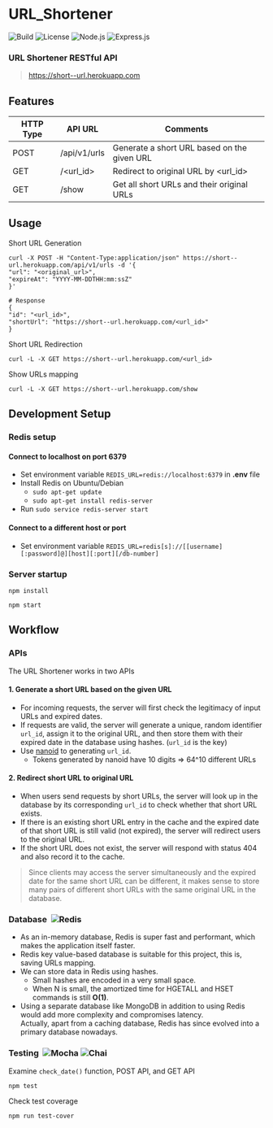 # URL_Shortener
![Build](https://github.com/james5418/URL_Shortener/actions/workflows/main.yml/badge.svg)
![License](https://img.shields.io/badge/License-MIT-blue.svg)
![Node.js](https://img.shields.io/static/v1?message=Node.js&logo=node.js&labelColor=5c5c5c&color=6DA55F&logoColor=green&label=%20&style=flate)
![Express.js](https://img.shields.io/static/v1?message=Express.js&logo=express&labelColor=5c5c5c&color=%23404d59&logoColor=%2361DAFB&label=%20&style=flate)

<!-- ![Node.js](https://img.shields.io/badge/Node.js-6DA55F?&logo=node.js&logoColor=white)
![Express.js](https://img.shields.io/badge/Express.js-%23404d59.svg?&logo=express&logoColor=%2361DAFB)
![Redis](https://img.shields.io/badge/Redis-%23DD0031.svg?logo=redis&logoColor=white)
![Mocha](https://img.shields.io/badge/-Mocha-%238D6748?&logo=mocha&logoColor=white) 
![Chai](https://img.shields.io/badge/Chai-A30701?&logo=chai&logoColor=white)

![](https://img.shields.io/badge/Node.js-✓-green.svg)
![](https://img.shields.io/badge/Express.js-✓-blue.svg)
![](https://img.shields.io/badge/Redis-✓-red.svg)
![](https://img.shields.io/badge/Mocha-✓-brown.svg)
![](https://img.shields.io/badge/Chai-✓-orange.svg)
 -->
### URL Shortener RESTful API

> https://short--url.herokuapp.com

## Features

| HTTP Type | API URL      | Comments                                         |
| --------- | ------------ | ------------------------------------------------ |
| POST      | /api/v1/urls | Generate a short URL based on the given URL      |
| GET       | /<url_id>    | Redirect to original URL by <url_id>             |
| GET       | /show        | Get all short URLs and their original URLs       |

## Usage

Short URL Generation
```shell
curl -X POST -H "Content-Type:application/json" https://short--url.herokuapp.com/api/v1/urls -d '{
"url": "<original_url>",
"expireAt": "YYYY-MM-DDTHH:mm:ssZ"
}'

# Response
{
"id": "<url_id>",
"shortUrl": "https://short--url.herokuapp.com/<url_id>"
}
```

Short URL Redirection
```
curl -L -X GET https://short--url.herokuapp.com/<url_id>
```

Show URLs mapping
```
curl -L -X GET https://short--url.herokuapp.com/show
```


## Development Setup

### Redis setup
#### Connect to localhost on port 6379
- Set environment variable `REDIS_URL=redis://localhost:6379` in **.env** file
- Install Redis on Ubuntu/Debian
  - `sudo apt-get update`
  - `sudo apt-get install redis-server`
- Run `sudo service redis-server start`
#### Connect to a different host or port
- Set environment variable `REDIS_URL=redis[s]://[[username][:password]@][host][:port][/db-number]` 

### Server startup
```
npm install
```
```
npm start
```


## Workflow

### APIs
The URL Shortener works in two APIs

#### 1. Generate a short URL based on the given URL
- For incoming requests, the server will first check the legitimacy of input URLs and expired dates.
- If requests are valid, the server will generate a unique, random identifier `url_id`, assign it to the original URL, and then store them with their expired date in the database using hashes. (`url_id` is the key)
- Use [nanoid](https://github.com/ai/nanoid) to generating `url_id`.
  - Tokens generated by nanoid have 10 digits ⇒ 64^10 different URLs

#### 2. Redirect short URL to original URL
- When users send requests by short URLs, the server will look up in the database by its corresponding `url_id` to check whether that short URL exists.
- If there is an existing short URL entry in the cache and the expired date of that short URL is still valid (not expired), the server will redirect users to the original URL.
- If the short URL does not exist, the server will respond with status 404 and also record it to the cache.

> Since clients may access the server simultaneously and the expired date for the same short URL can be different, it makes sense to store many pairs of different short URLs with the same original URL in the database.


### Database &nbsp;![Redis](https://img.shields.io/static/v1?message=Redis&logo=redis&labelColor=5c5c5c&color=%23DD0031&logoColor=white&label=%20&style=flate)

- As an in-memory database, Redis is super fast and performant, which makes the application itself faster.
- Redis key value-based database is suitable for this project, this is, saving URLs mapping.
- We can store data in Redis using hashes.
    - Small hashes are encoded in a very small space.
    - When N is small, the amortized time for HGETALL and HSET commands is still **O(1)**.
- Using a separate database like MongoDB in addition to using Redis would add more complexity and compromises latency.<br>
  Actually, apart from a caching database, Redis has since evolved into a primary database nowadays.

### Testing &nbsp;![Mocha](https://img.shields.io/static/v1?message=Mocha&logo=mocha&labelColor=5c5c5c&color=%238D6748&logoColor=white&label=%20&style=flate) ![Chai](https://img.shields.io/static/v1?message=Chai&logo=chai&labelColor=5c5c5c&color=A30701&logoColor=white&label=%20&style=flate)

Examine `check_date()` function, POST API, and GET API
```
npm test
```
Check test coverage
```
npm run test-cover
```
